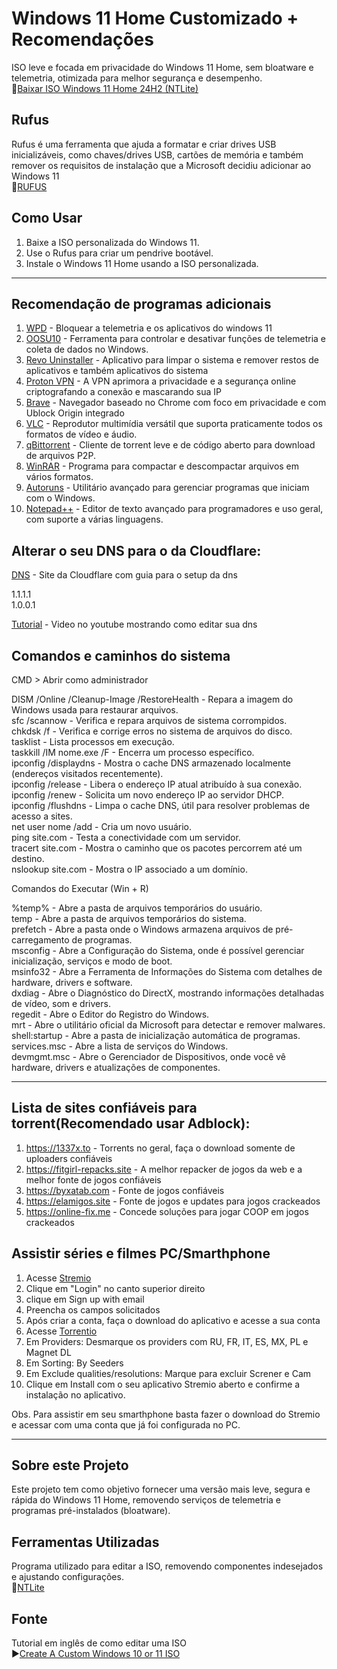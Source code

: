 # Windows 11 Home Customizado + Recomendações

ISO leve e focada em privacidade do Windows 11 Home, sem bloatware e telemetria, otimizada para melhor segurança e desempenho.<br>
🔗[Baixar ISO Windows 11 Home 24H2 (NTLite)](https://drive.usercontent.google.com/download?id=1B7Tz8lOW5djMuqD7Y7Dm9o0QuYOpp_0N)


## Rufus

Rufus é uma ferramenta que ajuda a formatar e criar drives USB inicializáveis, como chaves/drives USB, cartões de memória e também remover os requisitos de instalação que a Microsoft decidiu adicionar ao Windows 11<br>
🔗[RUFUS](https://rufus.ie/pt_BR/)


## Como Usar

1. Baixe a ISO personalizada do Windows 11.
2. Use o Rufus para criar um pendrive bootável.
3. Instale o Windows 11 Home usando a ISO personalizada.

---

## Recomendação de programas adicionais

1. [WPD](https://wpd.app) - Bloquear a telemetria e os aplicativos do windows 11
2. [OOSU10](https://www.oo-software.com/en/shutup10) - Ferramenta para controlar e desativar funções de telemetria e coleta de dados no Windows.
3. [Revo Uninstaller](https://www.revouninstaller.com/br/revo-uninstaller-free-download/) - Aplicativo para limpar o sistema e remover restos de aplicativos e também aplicativos do sistema
4. [Proton VPN](https://protonvpn.com) - A VPN aprimora a privacidade e a segurança online criptografando a conexão e mascarando sua IP
5. [Brave](https://brave.com) - Navegador baseado no Chrome com foco em privacidade e com Ublock Origin integrado
6. [VLC](https://www.videolan.org/vlc) - Reprodutor multimídia versátil que suporta praticamente todos os formatos de vídeo e áudio.
7. [qBittorrent](https://www.qbittorrent.org/download) - Cliente de torrent leve e de código aberto para download de arquivos P2P.
8. [WinRAR](https://www.win-rar.com/download.html) - Programa para compactar e descompactar arquivos em vários formatos.
9. [Autoruns](https://learn.microsoft.com/pt-br/sysinternals/downloads/autoruns) - Utilitário avançado para gerenciar programas que iniciam com o Windows.
10. [Notepad++](https://notepad-plus-plus.org/downloads/) - Editor de texto avançado para programadores e uso geral, com suporte a várias linguagens.


## Alterar o seu DNS para o da Cloudflare:
[DNS](https://one.one.one.one/help/) - Site da Cloudflare com guia para o setup da dns

1.1.1.1<br>
1.0.0.1

[Tutorial](https://youtu.be/tHmfMhdqlNk?t=199) - Video no youtube mostrando como editar sua dns


## Comandos e caminhos do sistema

CMD > Abrir como administrador

DISM /Online /Cleanup-Image /RestoreHealth - Repara a imagem do Windows usada para restaurar arquivos.<br>
sfc /scannow - Verifica e repara arquivos de sistema corrompidos.<br>
chkdsk /f - Verifica e corrige erros no sistema de arquivos do disco.<br>
tasklist - Lista processos em execução.<br>
taskkill /IM nome.exe /F - Encerra um processo específico.<br>
ipconfig /displaydns - Mostra o cache DNS armazenado localmente (endereços visitados recentemente).<br>
ipconfig /release - Libera o endereço IP atual atribuído à sua conexão.<br>
ipconfig /renew - Solicita um novo endereço IP ao servidor DHCP.<br>
ipconfig /flushdns - Limpa o cache DNS, útil para resolver problemas de acesso a sites.<br>
net user nome /add - Cria um novo usuário.<br>
ping site.com - Testa a conectividade com um servidor.<br>
tracert site.com - Mostra o caminho que os pacotes percorrem até um destino.<br>
nslookup site.com - Mostra o IP associado a um domínio.<br>


Comandos do Executar (Win + R)

%temp% - Abre a pasta de arquivos temporários do usuário.<br>
temp - Abre a pasta de arquivos temporários do sistema.<br>
prefetch - Abre a pasta onde o Windows armazena arquivos de pré-carregamento de programas.<br>
msconfig - Abre a Configuração do Sistema, onde é possível gerenciar inicialização, serviços e modo de boot.<br>
msinfo32 - Abre a Ferramenta de Informações do Sistema com detalhes de hardware, drivers e software.<br>
dxdiag - Abre o Diagnóstico do DirectX, mostrando informações detalhadas de vídeo, som e drivers.<br>
regedit - Abre o Editor do Registro do Windows.<br>
mrt - Abre o utilitário oficial da Microsoft para detectar e remover malwares.<br>
shell:startup - Abre a pasta de inicialização automática de programas.<br>
services.msc - Abre a lista de serviços do Windows.<br>
devmgmt.msc - Abre o Gerenciador de Dispositivos, onde você vê hardware, drivers e atualizações de componentes.<br>

---

## Lista de sites confiáveis para torrent(Recomendado usar Adblock):

1. https://1337x.to - Torrents no geral, faça o download somente de uploaders confiáveis
2. https://fitgirl-repacks.site - A melhor repacker de jogos da web e a melhor fonte de jogos confiáveis
3. https://byxatab.com - Fonte de jogos confiáveis
4. https://elamigos.site - Fonte de jogos e updates para jogos crackeados
5. https://online-fix.me - Concede soluções para jogar COOP em jogos crackeados

## Assistir séries e filmes PC/Smarthphone

1. Acesse [Stremio](https://www.stremio.com/translation/br)
2. Clique em "Login" no canto superior direito
3. clique em Sign up with email
4. Preencha os campos solicitados
5. Após criar a conta, faça o download do aplicativo e acesse a sua conta
6. Acesse [Torrentio](https://torrentio.strem.fun/configure)
7. Em Providers: Desmarque os providers com RU, FR, IT, ES, MX, PL e Magnet DL
8. Em Sorting: By Seeders
9. Em Exclude qualities/resolutions: Marque para excluir Screner e Cam
10. Clique em Install com o seu aplicativo Stremio aberto e confirme a instalação no aplicativo.

Obs. Para assistir em seu smarthphone basta fazer o download do Stremio e acessar com uma conta que já foi configurada no PC.

---

## Sobre este Projeto

Este projeto tem como objetivo fornecer uma versão mais leve, segura e rápida do Windows 11 Home, removendo serviços de telemetria e programas pré-instalados (bloatware).

## Ferramentas Utilizadas

Programa utilizado para editar a ISO, removendo componentes indesejados e ajustando configurações.<br>
🔗[NTLite](https://www.ntlite.com/download)


## Fonte

Tutorial em inglês de como editar uma ISO<br>
▶️[Create A Custom Windows 10 or 11 ISO](https://www.youtube.com/watch?v=_gMJNQ3yWNE)
